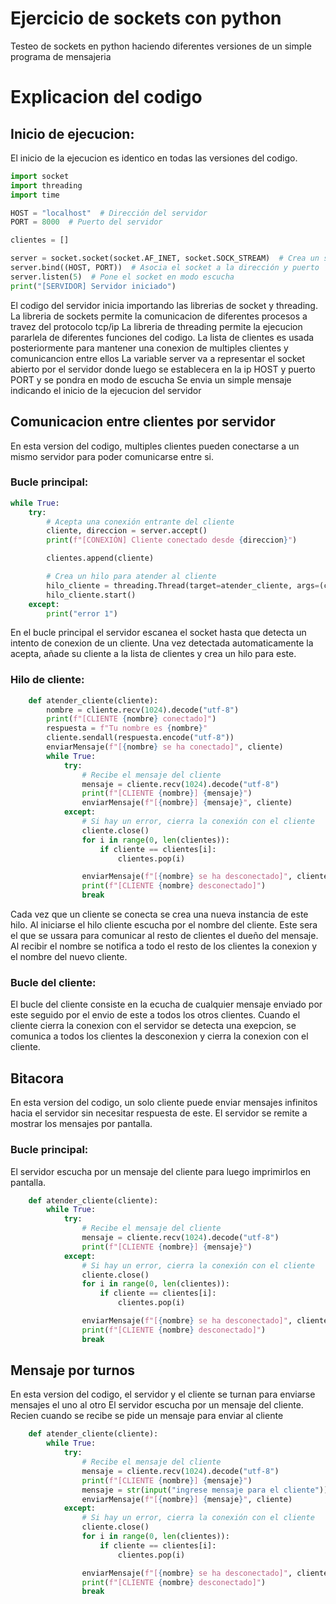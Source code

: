 # Ejercicio de sockets con python

Testeo de sockets en python haciendo diferentes versiones de un simple programa de mensajeria

# Explicacion del codigo 

## Inicio de ejecucion:

El inicio de la ejecucion es identico en todas las versiones del codigo.

```python
import socket
import threading
import time

HOST = "localhost"  # Dirección del servidor
PORT = 8000  # Puerto del servidor

clientes = []

server = socket.socket(socket.AF_INET, socket.SOCK_STREAM)  # Crea un socket TCP
server.bind((HOST, PORT))  # Asocia el socket a la dirección y puerto
server.listen(5)  # Pone el socket en modo escucha
print("[SERVIDOR] Servidor iniciado")
```

El codigo del servidor inicia importando las librerias de socket y threading.
La libreria de sockets permite la comunicacion de diferentes procesos a travez del protocolo tcp/ip 
La libreria de threading permite la ejecucion pararlela de diferentes funciones del codigo.
La lista de clientes es usada posteriormente para mantener una conexion de multiples clientes y comunicancion entre ellos
La variable server va a representar el socket abierto por el servidor donde luego se establecera en la ip HOST y puerto PORT y se pondra en modo de escucha
Se envia un simple mensaje indicando el inicio de la ejecucion del servidor

## Comunicacion entre clientes por servidor
En esta version del codigo, multiples clientes pueden conectarse a un mismo servidor para poder comunicarse entre si. 

### Bucle principal:

```python
while True:
    try:
        # Acepta una conexión entrante del cliente
        cliente, direccion = server.accept()
        print(f"[CONEXIÓN] Cliente conectado desde {direccion}")

        clientes.append(cliente)

        # Crea un hilo para atender al cliente
        hilo_cliente = threading.Thread(target=atender_cliente, args=(cliente,))
        hilo_cliente.start()
    except:
        print("error 1")
```

En el bucle principal el servidor escanea el socket hasta que detecta un intento de conexion de un cliente. Una vez detectada automaticamente la acepta, añade su cliente a la lista de clientes y crea un hilo para este. 

### Hilo de cliente:

```python
    def atender_cliente(cliente):
        nombre = cliente.recv(1024).decode("utf-8")
        print(f"[CLIENTE {nombre} conectado]")
        respuesta = f"Tu nombre es {nombre}"
        cliente.sendall(respuesta.encode("utf-8"))
        enviarMensaje(f"[{nombre} se ha conectado]", cliente)
        while True:
            try:
                # Recibe el mensaje del cliente
                mensaje = cliente.recv(1024).decode("utf-8")
                print(f"[CLIENTE {nombre}] {mensaje}")
                enviarMensaje(f"[{nombre}] {mensaje}", cliente)
            except:
                # Si hay un error, cierra la conexión con el cliente
                cliente.close()
                for i in range(0, len(clientes)):
                    if cliente == clientes[i]:
                        clientes.pop(i)

                enviarMensaje(f"[{nombre} se ha desconectado]", cliente)
                print(f"[CLIENTE {nombre} desconectado]")
                break
```

Cada vez que un cliente se conecta se crea una nueva instancia de este hilo.
Al iniciarse el hilo cliente escucha por el nombre del cliente. Este sera el que se ussara para comunicar al resto de clientes el dueño del mensaje.
Al recibir el nombre se notifica a todo el resto de los clientes la conexion y el nombre del nuevo cliente.

### Bucle del cliente:
El bucle del cliente consiste en la ecucha de cualquier mensaje enviado por este seguido por el envio de este a todos los otros clientes.
Cuando el cliente cierra la conexion con el servidor se detecta una exepcion, se comunica a todos los clientes la desconexion y cierra la conexion con el cliente.

## Bitacora
En esta version del codigo, un solo cliente puede enviar mensajes infinitos hacia el servidor sin necesitar respuesta de este. El servidor se remite a mostrar los mensajes por pantalla.

### Bucle principal:
El servidor escucha por un mensaje del cliente para luego imprimirlos en pantalla.

```python
    def atender_cliente(cliente):
        while True:
            try:
                # Recibe el mensaje del cliente
                mensaje = cliente.recv(1024).decode("utf-8")
                print(f"[CLIENTE {nombre}] {mensaje}")
            except:
                # Si hay un error, cierra la conexión con el cliente
                cliente.close()
                for i in range(0, len(clientes)):
                    if cliente == clientes[i]:
                        clientes.pop(i)

                enviarMensaje(f"[{nombre} se ha desconectado]", cliente)
                print(f"[CLIENTE {nombre} desconectado]")
                break
```

## Mensaje por turnos
En esta version del codigo, el servidor y el cliente se turnan para enviarse mensajes el uno al otro 
El servidor escucha por un mensaje del cliente. Recien cuando se recibe se pide un mensaje para enviar al cliente

```python
    def atender_cliente(cliente):
        while True:
            try:
                # Recibe el mensaje del cliente
                mensaje = cliente.recv(1024).decode("utf-8")
                print(f"[CLIENTE {nombre}] {mensaje}")
                mensaje = str(input("ingrese mensaje para el cliente"))
                enviarMensaje(f"[{nombre}] {mensaje}", cliente)
            except:
                # Si hay un error, cierra la conexión con el cliente
                cliente.close()
                for i in range(0, len(clientes)):
                    if cliente == clientes[i]:
                        clientes.pop(i)

                enviarMensaje(f"[{nombre} se ha desconectado]", cliente)
                print(f"[CLIENTE {nombre} desconectado]")
                break
```

